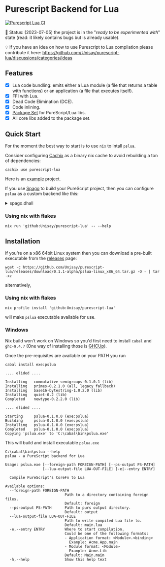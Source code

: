 # Purescript Backend for Lua

[![Purescript Lua CI](https://github.com/Unisay/purescript-lua/actions/workflows/ci.yaml/badge.svg)](https://github.com/Unisay/purescript-lua/actions/workflows/ci.yaml)

🔋 Status: (2023-07-05) the project is in the "_ready to be experimented with_" state (read: it likely contains bugs but is already usable).

💡 If you have an idea on how to use Purescript to Lua compilation please contribute it here:
https://github.com/Unisay/purescript-lua/discussions/categories/ideas

## Features

- [x] Lua code bundling: emits either a Lua module (a file that returns a table with functions) or an application (a file that executes itself).
- [x] FFI with Lua.
- [x] Dead Code Elimination (DCE).
- [x] Code inlining.
- [x] [Package Set](https://github.com/Unisay/purescript-lua-package-sets) for PureScript/Lua libs.
- [x] All core libs added to the package set.

## Quick Start

For the moment the best way to start is to use `nix` to intall `pslua`.

Consider configuring [Cachix](https://docs.cachix.org/installation) as a binary nix cache to avoid rebuilding a ton of dependencies:

```
cachix use purescript-lua
```

Here is an [example](https://github.com/Unisay/purescript-lua-example) project.

If you use [Spago](https://github.com/purescript/spago) to build your PureScript project, then you can configure `pslua` as a custom backend like this:

<details> <summary>spago.dhall</summary>

Assuming that `pslua` executable is already available on your PATH

```dhall
{ name = "acme-project"
, dependencies = [ "effect", "prelude" ]
, packages = ./packages.dhall
, sources = [ "src/**/*.purs" ]
, backend =
    ''
    pslua \
    --foreign-path . \
    --ps-output output \
    --lua-output-file dist/Acme_Main.lua \
    --entry Acme.Main
    ''
}
```

</details>

### Using nix with flakes

```
nix run 'github:Unisay/purescript-lua' -- --help
```

## Installation

If you're on a x86 64bit Linux system then you can download a pre-built executable from the [releases](https://github.com/Unisay/purescript-lua/releases) page:

```
wget -c https://github.com/Unisay/purescript-lua/releases/download/0.1.1-alpha/pslua-linux_x86_64.tar.gz -O - | tar -xz
```

alternatively,

### Using nix with flakes

```
nix profile install 'github:Unisay/purescript-lua'
```

will make `pslua` executable available for use.

### Windows

Nix build won't work on Windows so you'd first need to  install
`cabal` and `ghc-9.4.7` (One way of installing those is [GHCUp](https://www.haskell.org/ghcup/)).

Once the pre-requisites are available on your PATH
you run

```
cabal install exe:pslua

.... elided ....

Installing   commutative-semigroups-0.1.0.1 (lib)
Installing   primes-0.2.1.0 (all, legacy fallback)
Installing   base16-bytestring-1.0.2.0 (lib)
Installing   quiet-0.2 (lib)
Completed    newtype-0.2.2.0 (lib)

.... elided ....

Starting     pslua-0.1.0.0 (exe:pslua)
Building     pslua-0.1.0.0 (exe:pslua)
Installing   pslua-0.1.0.0 (exe:pslua)
Completed    pslua-0.1.0.0 (exe:pslua)
Copying 'pslua.exe' to 'C:\cabal\bin\pslua.exe'
```

This will build and install executable `pslua.exe`

```
C:\cabal\bin\pslua --help
pslua - a PureScript backend for Lua

Usage: pslua.exe [--foreign-path FOREIGN-PATH] [--ps-output PS-PATH]
                 [--lua-output-file LUA-OUT-FILE] [-e|--entry ENTRY]

  Compile PureScript's CoreFn to Lua

Available options:
  --foreign-path FOREIGN-PATH
                           Path to a directory containing foreign files.
                           Default: foreign
  --ps-output PS-PATH      Path to purs output directory.
                           Default: output
  --lua-output-file LUA-OUT-FILE
                           Path to write compiled Lua file to.
                           Default: main.lua
  -e,--entry ENTRY         Where to start compilation.
                           Could be one of the following formats:
                           - Application format: <Module>.<binding>
                             Example: Acme.App.main
                           - Module format: <Module>
                             Example: Acme.Lib
                           Default: Main.main
  -h,--help                Show this help text
```
